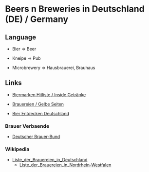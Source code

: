 # Beers n Breweries in Deutschland (DE) / Germany

## Language

- Bier    => Beer
- Kneipe  => Pub

- Microbrewery => Hausbrauerei, Brauhaus


## Links

- [Biermarken Hitliste / Inside Getränke](http://www.inside-getraenke.de/biermarken-hitliste.html)

- [Brauereien / Gelbe Seiten](http://www.gelbeseiten.de/branchenbuch/brauereien)

- [Bier Entdecken Deutschland](http://www.bier-entdecken.de/bier-lander/deutschland)

### Brauer Verbaende

- [Deutscher Brauer-Bund](http://www.brauer-bund.de)


### Wikipedia

- [Liste_der_Brauereien_in_Deutschland](http://de.wikipedia.org/wiki/Liste_der_Brauereien_in_Deutschland)
  - [Liste_der_Brauereien_in_Nordrhein-Westfalen](http://de.wikipedia.org/wiki/Liste_der_Brauereien_in_Nordrhein-Westfalen)


